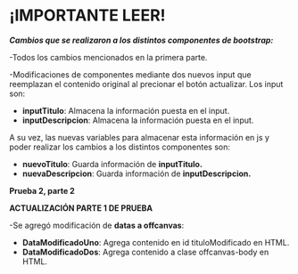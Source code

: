 # ¡IMPORTANTE LEER!

***Cambios que se realizaron a los distintos componentes de bootstrap:***

-Todos los cambios mencionados en la primera parte.

-Modificaciones de componentes mediante dos nuevos input que reemplazan el contenido original al precionar el botón actualizar. Los input son:

  - **inputTitulo**: Almacena la información puesta en el input.
  - **inputDescripcion**: Almacena la información puesta en el input.
    
  A su vez, las nuevas variables para almacenar esta información en js y poder realizar los cambios a los distintos componentes son:
  
  - **nuevoTitulo**: Guarda información de **inputTitulo.**
  - **nuevaDescripcion**: Guarda información de **inputDescripcion.**


**Prueba 2, parte 2**



**ACTUALIZACIÓN PARTE 1 DE PRUEBA**

-Se agregó modificación de **datas a offcanvas**:

  - **DataModificadoUno**: Agrega contenido en id tituloModificado en HTML.
  - **DataModificadoDos**: Agrega contenido a clase offcanvas-body en HTML.


